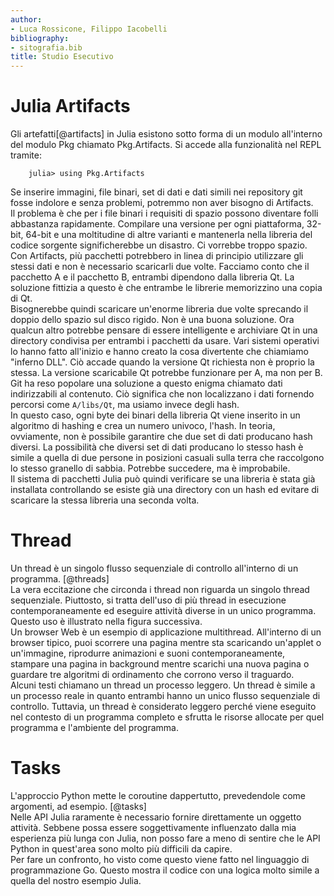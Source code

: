 ```yaml
---
author:
- Luca Rossicone, Filippo Iacobelli
bibliography:
- sitografia.bib
title: Studio Esecutivo
---
```


# Julia Artifacts 

Gli artefatti[@artifacts] in Julia esistono sotto forma di un modulo
all'interno del modulo Pkg chiamato Pkg.Artifacts. Si accede alla
funzionalità nel REPL tramite:

        julia> using Pkg.Artifacts    

Se inserire immagini, file binari, set di dati e dati simili nei
repository git fosse indolore e senza problemi, potremmo non aver
bisogno di Artifacts.\
Il problema è che per i file binari i requisiti di spazio possono
diventare folli abbastanza rapidamente. Compilare una versione per ogni
piattaforma, 32-bit, 64-bit e una moltitudine di altre varianti e
mantenerla nella libreria del codice sorgente significherebbe un
disastro. Ci vorrebbe troppo spazio.\
Con Artifacts, più pacchetti potrebbero in linea di principio utilizzare
gli stessi dati e non è necessario scaricarli due volte. Facciamo conto
che il pacchetto A e il pacchetto B, entrambi dipendono dalla libreria
Qt. La soluzione fittizia a questo è che entrambe le librerie
memorizzino una copia di Qt.\
Bisognerebbe quindi scaricare un'enorme libreria due volte sprecando il
doppio dello spazio sul disco rigido. Non è una buona soluzione. Ora
qualcun altro potrebbe pensare di essere intelligente e archiviare Qt in
una directory condivisa per entrambi i pacchetti da usare. Vari sistemi
operativi lo hanno fatto all'inizio e hanno creato la cosa divertente
che chiamiamo \"inferno DLL\". Ciò accade quando la versione Qt
richiesta non è proprio la stessa. La versione scaricabile Qt potrebbe
funzionare per A, ma non per B.\
Git ha reso popolare una soluzione a questo enigma chiamato dati
indirizzabili al contenuto. Ciò significa che non localizzano i dati
fornendo percorsi come `A/libs/Qt`, ma usiamo invece degli hash.\
In questo caso, ogni byte dei binari della libreria Qt viene inserito in
un algoritmo di hashing e crea un numero univoco, l'hash. In teoria,
ovviamente, non è possibile garantire che due set di dati producano hash
diversi. La possibilità che diversi set di dati producano lo stesso hash
è simile a quella di due persone in posizioni casuali sulla terra che
raccolgono lo stesso granello di sabbia. Potrebbe succedere, ma è
improbabile.\
Il sistema di pacchetti Julia può quindi verificare se una libreria è
stata già installata controllando se esiste già una directory con un
hash ed evitare di scaricare la stessa libreria una seconda volta.

# Thread

Un thread è un singolo flusso sequenziale di controllo all'interno di un
programma. [@threads]\
La vera eccitazione che circonda i thread non riguarda un singolo thread
sequenziale. Piuttosto, si tratta dell'uso di più thread in esecuzione
contemporaneamente ed eseguire attività diverse in un unico programma.
Questo uso è illustrato nella figura successiva.\
Un browser Web è un esempio di applicazione multithread. All'interno di
un browser tipico, puoi scorrere una pagina mentre sta scaricando
un'applet o un'immagine, riprodurre animazioni e suoni
contemporaneamente, stampare una pagina in background mentre scarichi
una nuova pagina o guardare tre algoritmi di ordinamento che corrono
verso il traguardo.\
Alcuni testi chiamano un thread un processo leggero. Un thread è simile
a un processo reale in quanto entrambi hanno un unico flusso sequenziale
di controllo. Tuttavia, un thread è considerato leggero perché viene
eseguito nel contesto di un programma completo e sfrutta le risorse
allocate per quel programma e l'ambiente del programma.

# Tasks

L'approccio Python mette le coroutine dappertutto, prevedendole come
argomenti, ad esempio. [@tasks]\
Nelle API Julia raramente è necessario fornire direttamente un oggetto
attività. Sebbene possa essere soggettivamente influenzato dalla mia
esperienza più lunga con Julia, non posso fare a meno di sentire che le
API Python in quest'area sono molto più difficili da capire.\
Per fare un confronto, ho visto come questo viene fatto nel linguaggio
di programmazione Go. Questo mostra il codice con una logica molto
simile a quella del nostro esempio Julia.
